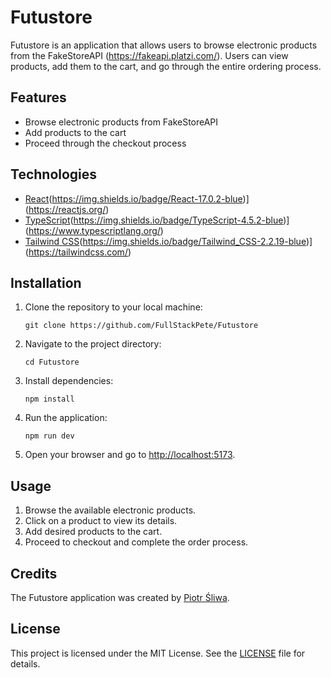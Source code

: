 # Futustore

Futustore is an application that allows users to browse electronic products from the FakeStoreAPI (https://fakeapi.platzi.com/). Users can view products, add them to the cart, and go through the entire ordering process.

## Features

- Browse electronic products from FakeStoreAPI
- Add products to the cart
- Proceed through the checkout process

## Technologies

- [React](https://reactjs.org/)(https://img.shields.io/badge/React-17.0.2-blue)](https://reactjs.org/)
- [TypeScript](https://www.typescriptlang.org/)(https://img.shields.io/badge/TypeScript-4.5.2-blue)](https://www.typescriptlang.org/)
- [Tailwind CSS](https://tailwindcss.com/)(https://img.shields.io/badge/Tailwind_CSS-2.2.19-blue)](https://tailwindcss.com/)

## Installation

1. Clone the repository to your local machine:
   ```
   git clone https://github.com/FullStackPete/Futustore
   ```
2. Navigate to the project directory:
   ```
   cd Futustore
   ```
3. Install dependencies:
   ```
   npm install
   ```
4. Run the application:
   ```
   npm run dev
   ```
5. Open your browser and go to [http://localhost:5173](http://localhost:5173).

## Usage

1. Browse the available electronic products.
2. Click on a product to view its details.
3. Add desired products to the cart.
4. Proceed to checkout and complete the order process.

## Credits

The Futustore application was created by [Piotr Śliwa](github.com/fullstackpete).

## License

This project is licensed under the MIT License. See the [LICENSE](LICENSE) file for details.
